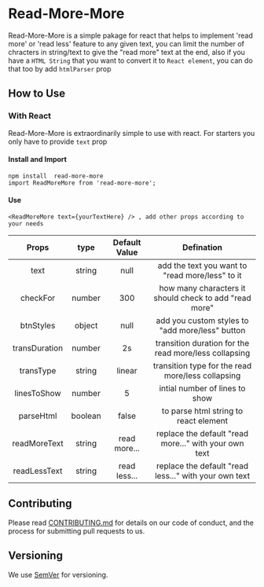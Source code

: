 # Read-More-More

Read-More-More is a simple pakage for react that helps to implement 'read more' or 'read less' feature to any given text, you can limit the number of chracters in string/text to give the "read more" text at the end, also if you have a `HTML String` that you want to convert it to `React element`, you can do that too by add `htmlParser` prop

## How to Use

### With React

Read-More-More is extraordinarily simple to use with react. For starters you only have to provide `text` prop

#### Install and Import

```
npm install  read-more-more
import ReadMoreMore from 'read-more-more';
```

#### Use

```
<ReadMoreMore text={yourTextHere} /> , add other props according to your needs
```

|     Props     |  type   | Default Value |                       Defination                       |
| :-----------: | :-----: | :-----------: | :----------------------------------------------------: |
|     text      | string  |     null      |    add the text you want to "read more/less" to it     |
|   checkFor    | number  |      300      | how many characters it should check to add "read more" |
|   btnStyles   | object  |     null      |    add you custom styles to "add more/less" button     |
| transDuration | number  |      2s       | transition duration for the read more/less collapsing  |
|   transType   | string  |    linear     |   transition type for the read more/less collapsing    |
|  linesToShow  | number  |       5       |             intial number of lines to show             |
|   parseHtml   | boolean |     false     |         to parse html string to react element          |
| readMoreText  | string  | read more...  | replace the default "read more..." with your own text  |
| readLessText  | string  | read less...  | replace the default "read less..." with your own text  |

## Contributing

Please read [CONTRIBUTING.md](CONTRIBUTING.md) for details on our code of conduct, and the process for submitting pull requests to us.

## Versioning

We use [SemVer](http://semver.org/) for versioning.
